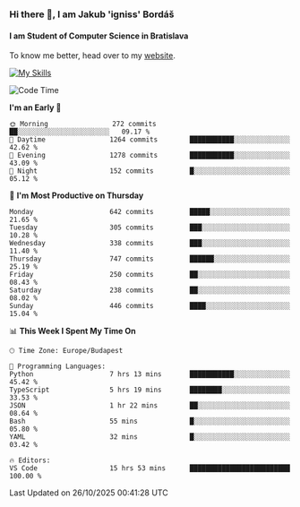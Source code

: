 ### Hi there 👋, I am Jakub 'igniss' Bordáš

#### I am Student of Computer Science in Bratislava
To know me better, head over to my [website](https://bordas.sk).

[![My Skills](https://skillicons.dev/icons?i=js,typescript,html,css,figma,svelte,vue,next,postgresql,nest,express,nodejs)](https://bordas.sk)


<!--START_SECTION:waka-->
![Code Time](http://img.shields.io/badge/Code%20Time-2%2C214%20hrs%2029%20mins-blue)

**I'm an Early 🐤** 

```text
🌞 Morning                272 commits         ██░░░░░░░░░░░░░░░░░░░░░░░   09.17 % 
🌆 Daytime                1264 commits        ███████████░░░░░░░░░░░░░░   42.62 % 
🌃 Evening                1278 commits        ███████████░░░░░░░░░░░░░░   43.09 % 
🌙 Night                  152 commits         █░░░░░░░░░░░░░░░░░░░░░░░░   05.12 % 
```
📅 **I'm Most Productive on Thursday** 

```text
Monday                   642 commits         █████░░░░░░░░░░░░░░░░░░░░   21.65 % 
Tuesday                  305 commits         ███░░░░░░░░░░░░░░░░░░░░░░   10.28 % 
Wednesday                338 commits         ███░░░░░░░░░░░░░░░░░░░░░░   11.40 % 
Thursday                 747 commits         ██████░░░░░░░░░░░░░░░░░░░   25.19 % 
Friday                   250 commits         ██░░░░░░░░░░░░░░░░░░░░░░░   08.43 % 
Saturday                 238 commits         ██░░░░░░░░░░░░░░░░░░░░░░░   08.02 % 
Sunday                   446 commits         ████░░░░░░░░░░░░░░░░░░░░░   15.04 % 
```


📊 **This Week I Spent My Time On** 

```text
🕑︎ Time Zone: Europe/Budapest

💬 Programming Languages: 
Python                   7 hrs 13 mins       ███████████░░░░░░░░░░░░░░   45.42 % 
TypeScript               5 hrs 19 mins       ████████░░░░░░░░░░░░░░░░░   33.53 % 
JSON                     1 hr 22 mins        ██░░░░░░░░░░░░░░░░░░░░░░░   08.64 % 
Bash                     55 mins             █░░░░░░░░░░░░░░░░░░░░░░░░   05.80 % 
YAML                     32 mins             █░░░░░░░░░░░░░░░░░░░░░░░░   03.42 % 

🔥 Editors: 
VS Code                  15 hrs 53 mins      █████████████████████████   100.00 % 
```


 Last Updated on 26/10/2025 00:41:28 UTC
<!--END_SECTION:waka-->
